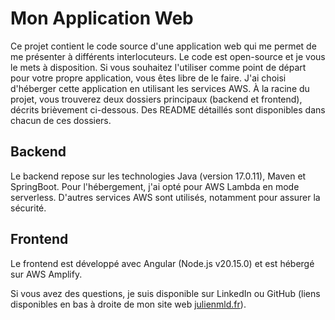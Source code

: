 # Mon Application Web

Ce projet contient le code source d'une application web qui me permet de me présenter à différents interlocuteurs. Le code est open-source et je vous le mets à disposition. Si vous souhaitez l'utiliser comme point de départ pour votre propre application, vous êtes libre de le faire. J'ai choisi d'héberger cette application en utilisant les services AWS. À la racine du projet, vous trouverez deux dossiers principaux (backend et frontend), décrits brièvement ci-dessous. Des README détaillés sont disponibles dans chacun de ces dossiers.

## Backend

Le backend repose sur les technologies Java (version 17.0.11), Maven et SpringBoot. Pour l'hébergement, j'ai opté pour AWS Lambda en mode serverless. D'autres services AWS sont utilisés, notamment pour assurer la sécurité.

## Frontend

Le frontend est développé avec Angular (Node.js v20.15.0) et est hébergé sur AWS Amplify.

Si vous avez des questions, je suis disponible sur LinkedIn ou GitHub (liens disponibles en bas à droite de mon site web [julienmld.fr](https://julienmld.fr)).
